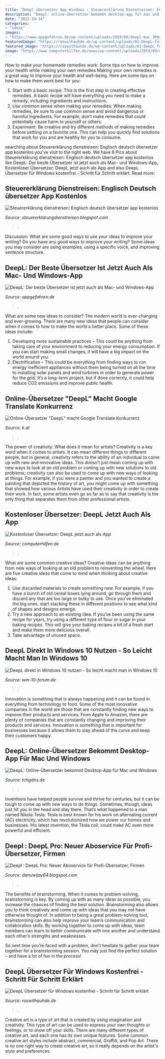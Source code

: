 ```yaml
---
title: "Deepl übersetzer App Windows : Steuererklärung Dienstreisen: Englisch Deutsch übersetzer App Kostenlos"
description: "Deepl: online-übersetzer bekommt desktop-app für mac und windows"
date: "2022-10-14"
categories:
- "ideas"
images:
- "https://www.appgefahren.de/wp-content/uploads/2019/09/deepl-mac-300x181.jpg"
featuredImage: "https://roswithauhde.de/wp-content/uploads/01-DeepL-für-Windows-480x292.png"
featured_image: "https://roswithauhde.de/wp-content/uploads/01-DeepL-für-Windows-480x292.png"
image: "https://www.computerhilfen.de/news/wp-content/uploads/2019/09/deepl-fehler-meldung.jpg"
---
```



How to make your homemade remedies work: Some tips on how to improve your health while making your own remedies
Making your own remedies is a great way to improve your health and well-being. Here are some tips on how to make them work best for you: 
1. Start with a basic recipe: This is the first step in creating effective remedies. A basic recipe will have everything you need to make a remedy, including ingredients and instructions. 
2. Use common sense when making your remedies: When making remedies, be sure to use common sense and avoid dangerous or harmful ingredients. For example, don’t make remedies that could potentially cause harm to yourself or others. 
3. Experiment: Be creative and try different methods of making remedies before settling on a favorite one. This can help you quickly find solutions that work for you and are healthy for you to consume.

	

		
searching about Steuererklärung dienstreisen: Englisch deutsch übersetzer app kostenlos you've visit to the right web. We have 8 Pics about Steuererklärung dienstreisen: Englisch deutsch übersetzer app kostenlos like DeepL: Der beste Übersetzer ist jetzt auch als Mac- und Windows-App, Kostenloser Übersetzer: DeepL jetzt auch als App and also DeepL Übersetzer für Windows kostenfrei - Schritt für Schritt erklärt. Read more:
		
    
## Steuererklärung Dienstreisen: Englisch Deutsch übersetzer App Kostenlos

<img loading=lazy src="https://gratis-app.com/images/seb_grp/stores/screenshots/2336/_thumb3/Google_Translate_iphone3.jpg" onerror="this.onerror=null;this.src='https://tse1.mm.bing.net/th?id=OIP.92jGjrjewADZAgeTr8u20wAAAA&amp;pid=15.1';" alt="Steuererklärung dienstreisen: Englisch deutsch übersetzer app kostenlos">

_Source: steuererklarungdienstreisen.blogspot.com_

>. 

	

Discussion: What are some good ways to use your ideas to improve your writing?
Do you have any good ways to improve your writing? Some ideas you may consider are using examples, using a specific voice, and improving sentence structure.

    
## DeepL: Der Beste Übersetzer Ist Jetzt Auch Als Mac- Und Windows-App

<img loading=lazy src="https://www.appgefahren.de/wp-content/uploads/2019/09/deepl-mac-300x181.jpg" onerror="this.onerror=null;this.src='https://tse1.mm.bing.net/th?id=OIP.tiSDn4abGepzRdz_dVxoCAAAAA&amp;pid=15.1';" alt="DeepL: Der beste Übersetzer ist jetzt auch als Mac- und Windows-App">

_Source: appgefahren.de_

>. 

	

What are some new ideas to consider?
The modern world is ever-changing and ever-growing. There are many new ideas that people can consider when it comes to how to make the world a better place. Some of these ideas include: 
1. Developing more sustainable practices – This could be anything from taking care of your environment to reducing your energy consumption. If you can start making small changes, it will have a big impact on the world around you. 
2. Electrification – This could be everything from finding ways to run energy inefficient appliances without them being turned on all the time to installing solar panels and wind turbines in order to generate power for the grid. It’s a long-term project, but if done correctly, it could help reduce CO2 emissions and improve public health. 

    
## Online-Übersetzer &quot;DeepL&quot; Macht Google Translate Konkurrenz

<img loading=lazy src="https://image.k.at/images/cfs_landscape_1232w_693h/4666726/81630641456711472_BLD_Online.jpg" onerror="this.onerror=null;this.src='https://tse1.mm.bing.net/th?id=OIP.mKYG66vJ35KuhiUY2aEcggHaEK&amp;pid=15.1';" alt="Online-Übersetzer &quot;DeepL&quot; macht Google Translate Konkurrenz">

_Source: k.at_

>. 

	

The power of creativity: What does it mean for artists?
Creativity is a key word when it comes to artists. It can mean different things to different people, but in general, creativity refers to the ability of an individual to come up with new and innovative ideas. This doesn’t just mean coming up with new ways to look at an old problem or coming up with new solutions to old problems; creativity can also be used to come up with new ways of looking at things. For example, if you were a painter and you wanted to create a painting that depicted the history of art, you might come up with something that showed how various Artists have used their creativity in order to create their work. In fact, some artists even go so far as to say that creativity is the only thing that separates them from other professional artists.

    
## Kostenloser Übersetzer: DeepL Jetzt Auch Als App

<img loading=lazy src="https://www.computerhilfen.de/news/wp-content/uploads/2019/09/deepl-fehler-meldung.jpg" onerror="this.onerror=null;this.src='https://tse3.mm.bing.net/th?id=OIP.IS2cz3Y0D3KU8RilQ4gbhQHaBd&amp;pid=15.1';" alt="Kostenloser Übersetzer: DeepL jetzt auch als App">

_Source: computerhilfen.de_

>. 

	

What are some common creative ideas?
Creative ideas can be anything from new ways of looking at an old problem to reinventing the wheel. Here are five creative ideas that come to mind when thinking about creative ideas: 
1. Use discarded materials to create something new. For example, if you have a bunch of old cereal boxes lying around, go through them and discard any that are too large or bulky to use. Once you’ve eliminated the big ones, start stacking these in different positions to see what kind of shapes and designs emerge.
2. Try a new approach to an existing idea. If you’ve been using the same recipe for years, try using a different type of flour or sugar in your baking recipes. This will give your baking recipes a bit of a fresh start and make them more delicious overall.
3. Take advantage of unused space.

    
## DeepL Direkt In Windows 10 Nutzen - So Leicht Macht Man In Windows 10

<img loading=lazy src="https://www.win-10-forum.de/attachments/deepl-online-uebersetzer-uebersetzung-online-uebersetzer-windows-windows-8-windows-7-windows-10-a-png.32757/" onerror="this.onerror=null;this.src='https://tse1.mm.bing.net/th?id=OIP.GwsY-tYzVgPdTApEeyEqZAHaFH&amp;pid=15.1';" alt="DeepL direkt in Windows 10 nutzen - So leicht macht man in Windows 10">

_Source: win-10-forum.de_

>. 

	

Innovation is something that is always happening and it can be found in everything from technology to food. Some of the most innovative companies in the world are those that are constantly finding new ways to improve their products and services. From Apple to Amazon, there are plenty of companies that are constantly changing and improving their products and services. Innovation is something that is important for businesses because it allows them to stay ahead of the curve and keep their customers happy.

    
## DeepL: Online-Übersetzer Bekommt Desktop-App Für Mac Und Windows

<img loading=lazy src="https://tchgdns.de/wp-content/uploads/deepl-mac-windows-app-3-300x265.jpg" onerror="this.onerror=null;this.src='https://tse1.mm.bing.net/th?id=OIP.F8IifkMowcUvMUYVjgKrQQAAAA&amp;pid=15.1';" alt="DeepL: Online-Übersetzer bekommt Desktop-App für Mac und Windows">

_Source: tchgdns.de_

>. 

	

Inventions have helped people survive and thrive for centuries, but it can be tough to come up with new ways to do things. Sometimes, though, ideas just hit you in the head and stay there. That’s what happened to a man named Nikola Tesla. Tesla is best known for his work on alternating current (AC) electricity, which has revolutionized how we power our homes and businesses. His latest invention, the Tesla coil, could make AC even more powerful and efficient.

    
## Deepl : DeepL Pro: Neuer Aboservice Für Profi-Übersetzer, Firmen

<img loading=lazy src="https://www.drwindows.de/news/wp-content/uploads/2017/08/DeepL-Neu.png" onerror="this.onerror=null;this.src='https://tse2.mm.bing.net/th?id=OIP.y-iQ5UNSEQgsrR_4QKECjAHaDt&amp;pid=15.1';" alt="Deepl : DeepL Pro: Neuer Aboservice für Profi-Übersetzer, Firmen">

_Source: danuwijay64.blogspot.com_

>. 

	

The benefits of brainstorming.
When it comes to problem-solving, brainstorming is key. By coming up with as many ideas as possible, you increase the chances of finding the best solution. Brainstorming also allows you to think creatively and come up with ideas that you may not have otherwise thought of.
In addition to being a great problem-solving tool, brainstorming can also help improve your team’s communication and collaboration skills. By working together to come up with ideas, team members can learn to better communicate with one another and understand each other’s strengths and weaknesses.

So next time you’re faced with a problem, don’t hesitate to gather your team together for a brainstorming session. You may just find the perfect solution – and have a lot of fun in the process!

    
## DeepL Übersetzer Für Windows Kostenfrei - Schritt Für Schritt Erklärt

<img loading=lazy src="https://roswithauhde.de/wp-content/uploads/01-DeepL-für-Windows-480x292.png" onerror="this.onerror=null;this.src='https://tse3.mm.bing.net/th?id=OIP.hRCaP_UF1Jdv8HQOPTNCIgHaEg&amp;pid=15.1';" alt="DeepL Übersetzer für Windows kostenfrei - Schritt für Schritt erklärt">

_Source: roswithauhde.de_

>. 

	

Creative art is a type of art that is created by using imagination and creativity. This type of art can be used to express your own thoughts or feelings, or to show off your skills. There are many different types of creative art, and each one has its own unique features. Some common creative art styles include abstract, commercial, Graffiti, and Pop Art. There is no one right way to create creative art, so it really depends on the artist's style and preferences.

